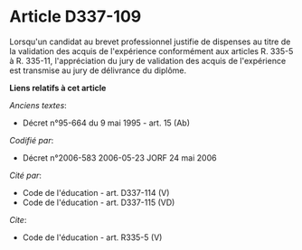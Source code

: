 # Article D337-109

Lorsqu'un candidat au brevet professionnel justifie de dispenses au titre de la validation des acquis de l'expérience
conformément aux articles R. 335-5 à R. 335-11, l'appréciation du jury de validation des acquis de l'expérience est transmise
au jury de délivrance du diplôme.

**Liens relatifs à cet article**

_Anciens textes_:

  - Décret n°95-664 du 9 mai 1995 - art. 15 (Ab)

_Codifié par_:

  - Décret n°2006-583 2006-05-23 JORF 24 mai 2006

_Cité par_:

  - Code de l'éducation - art. D337-114 (V)
  - Code de l'éducation - art. D337-115 (VD)

_Cite_:

  - Code de l'éducation - art. R335-5 (V)
